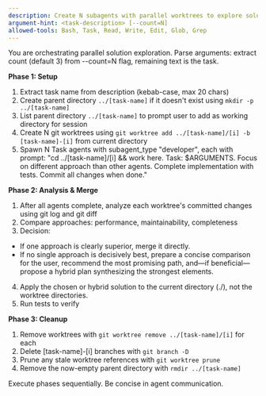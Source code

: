```yaml
---
description: Create N subagents with parallel worktrees to explore solutions, then merge the best approach
argument-hint: <task-description> [--count=N]
allowed-tools: Bash, Task, Read, Write, Edit, Glob, Grep
---
```


You are orchestrating parallel solution exploration. Parse arguments: extract count (default 3) from --count=N flag, remaining text is the task.

**Phase 1: Setup**

1. Extract task name from description (kebab-case, max 20 chars)
2. Create parent directory `../[task-name]` if it doesn't exist using `mkdir -p ../[task-name]`
3. List parent directory `../[task-name]` to prompt user to add as working directory for session
4. Create N git worktrees using `git worktree add ../[task-name]/[i] -b [task-name]-[i]` from current directory
5. Spawn N Task agents with subagent_type "developer", each with prompt:
   "cd ../[task-name]/[i] && work here. Task: $ARGUMENTS. Focus on different approach than other agents. Complete implementation with tests. Commit all changes when done."

**Phase 2: Analysis & Merge**

1. After all agents complete, analyze each worktree's committed changes using git log and git diff
2. Compare approaches: performance, maintainability, completeness
3. Decision:

- If one approach is clearly superior, merge it directly.
- If no single approach is decisively best, prepare a concise comparison for the user, recommend the most promising path, and—if beneficial—propose a hybrid plan synthesizing the strongest elements.

4. Apply the chosen or hybrid solution to the current directory (./), not the worktree directories.
5. Run tests to verify

**Phase 3: Cleanup**

1. Remove worktrees with `git worktree remove ../[task-name]/[i]` for each
2. Delete [task-name]-[i] branches with `git branch -D`
3. Prune any stale worktree references with `git worktree prune`
4. Remove the now-empty parent directory with `rmdir ../[task-name]`

Execute phases sequentially. Be concise in agent communication.
